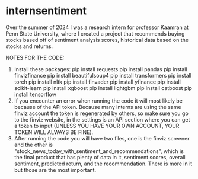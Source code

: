 # internsentiment
Over the summer of 2024 I was a research intern for professor Kaamran at Penn State University, where I created a project that recommends buying stocks based off of sentiment analysis scores, historical data based on the stocks and returns.

NOTES FOR THE CODE:
1) Install these packages:
    pip install requests
    pip install pandas
    pip install finvizfinance
    pip install beautifulsoup4
    pip install transformers
    pip install torch
    pip install nltk
    pip install finvader
    pip install yfinance
    pip install scikit-learn
    pip install xgboost
    pip install lightgbm
    pip install catboost
    pip install tensorflow
2) If you encounter an error when running the code it will most likely be because of the API token. Because many interns are using the same finviz account the token is regenerated by others, so make sure you go to the finviz website, in the settings is an API section where you can get a token to input (UNLESS YOU HAVE YOUR OWN ACCOUNT, YOUR TOKEN WILL ALWAYS BE FINE).
3) After running the code you will have two files, one is the finviz screener and the other is "stock_news_today_with_sentiment_and_recommendations", which is the final product that has plenty of data in it, sentiment scores, overall sentiment, predicted return, and the recommendation. There is more in it but those are the most important.
